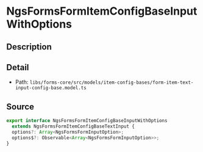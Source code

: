 # NgsFormsFormItemConfigBaseInputWithOptions

## Description


## Detail
* Path: `libs/forms-core/src/models/item-config-bases/form-item-text-input-config-base.model.ts`

## Source
```typescript
export interface NgsFormsFormItemConfigBaseInputWithOptions
  extends NgsFormsFormItemConfigBaseTextInput {
  options?: Array<NgsFormsFormInputOption>;
  options$?: Observable<Array<NgsFormsFormInputOption>>;
}
```
